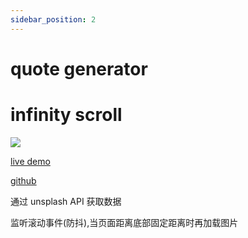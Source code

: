 ```yaml
---
sidebar_position: 2
---
```


# quote generator

# infinity scroll

![](./images/infinity-scroll.png.png)

[live demo](https://cyh-infinity-scroll.netlify.app/)

[github](https://github.com/cyhfe/infinity-scroll)

通过 unsplash API 获取数据

监听滚动事件(防抖),当页面距离底部固定距离时再加载图片

